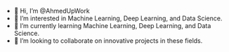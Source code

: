 - 👋 Hi, I’m @AhmedUpWork
- 👀 I’m interested in Machine Learning, Deep Learning, and Data Science.
- 🌱 I’m currently learning Machine Learning, Deep Learning, and Data Science.
- 💞️ I’m looking to collaborate on innovative projects in these fields.

